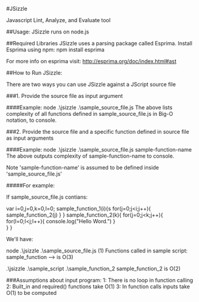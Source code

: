 #JSizzle

Javascript Lint, Analyze, and Evaluate tool

##Usage:
JSizzle runs on node.js

##Required Libraries
JSizzle uses a parsing package called Esprima. Install Esprima using npm:
npm install esprima

For more info on esprima visit: http://esprima.org/doc/index.html#ast

##How to Run JSizzle:

There are two ways you can use JSizzle against a JScript source file

###1. Provide the source file as input argument

####Example: 
node .\jsizzle .\sample_source_file.js
The above lists complexity of all functions defined in sample_source_file.js in Big-O notation, to console.


###2. Provide the source file and a specific function defined in source file as input arguments

####Example: 
node .\jsizzle .\sample_source_file.js sample-function-name
The above outputs complexity of sample-function-name to console. 

Note 'sample-function-name' is assumed to be defined inside 'sample_source_file.js'


#####For example:

If sample_source_file.js contians:

var i=0,j=0,k=0,l=0;
sample_function_1(i){s
	for(j=0;j<i;j++){
		sample_function_2(j)
	}
}
sample_function_2(k){
	for(j=0;j<k;j++){	
		for(l=0;l<j;l++){
			console.log("Hello Word.")
		}	
	}
}


We'll have:

node .\jsizzle .\sample_source_file.js
(1) Functions called in sample script:
sample_function --> is O(3)

.\jsizzle .\sample_script .\sample_function_2
sample_function_2 is O(2)

###Assumptions about input program:
1: There is no loop in function calling
2: Built_in and required() functions take O(1)
3: In function calls inputs take O(1) to be computed